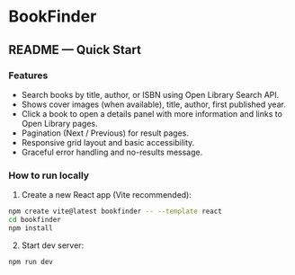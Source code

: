 # BookFinder

## README — Quick Start

### Features
- Search books by title, author, or ISBN using Open Library Search API.
- Shows cover images (when available), title, author, first published year.
- Click a book to open a details panel with more information and links to Open Library pages.
- Pagination (Next / Previous) for result pages.
- Responsive grid layout and basic accessibility.
- Graceful error handling and no-results message.

### How to run locally
1. Create a new React app (Vite recommended):

```bash
npm create vite@latest bookfinder -- --template react
cd bookfinder
npm install
```

2. Start dev server:

```bash
npm run dev
```


